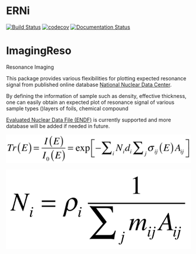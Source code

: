 # ERNi
[![Build Status](https://travis-ci.org/ornlneutronimaging/ImagingReso.svg?branch=master)](https://travis-ci.org/ornlneutronimaging/ImagingReso)
[![codecov](https://codecov.io/gh/ornlneutronimaging/ImagingReso/branch/master/graph/badge.svg)](https://codecov.io/gh/ornlneutronimaging/ImagingReso)
[![Documentation Status](https://readthedocs.org/projects/imagingreso/badge/?version=latest)](http://imagingreso.readthedocs.io/en/latest/?badge=latest)

# ImagingReso

Resonance Imaging

This package provides various flexibilities for plotting expected resonance signal from published online database [National Nuclear Data Center](http://www.nndc.bnl.gov/).

By defining the information of sample such as density, effective thickness, one can easily obtain an expected plot of resonance signal of various sample types ()layers of foils, chemical compound

[Evaluated Nuclear Data File (ENDF)](http://www.nndc.bnl.gov/exfor/endf00.jsp) is currently supported and more database will be added if needed in future.




![Beer Lambert Law 1](/documentation/source/_static/Beer_lambert_law_1.png)

![Beer Lambert Law 2](/documentation/source/_static/Beer_lambert_law_2.png)
